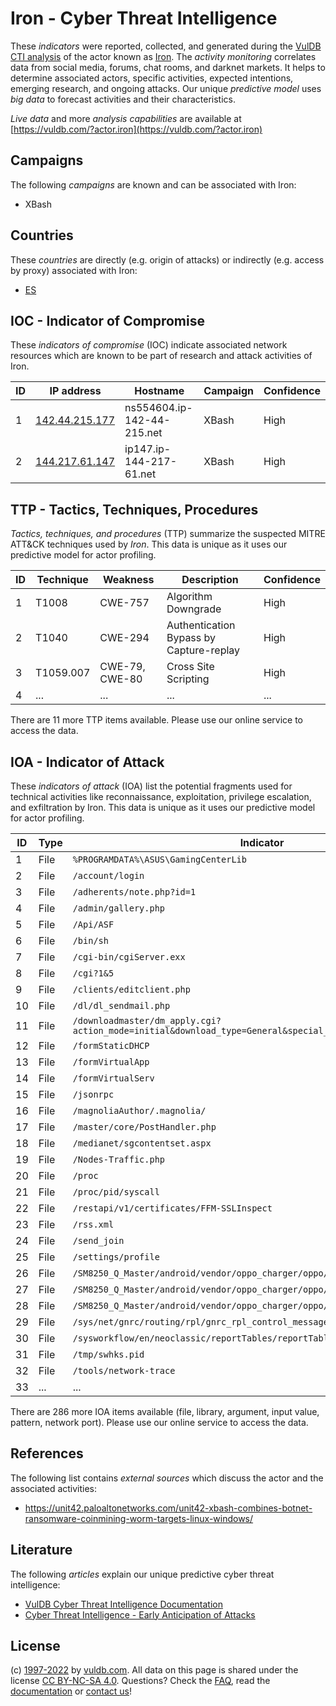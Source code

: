 # Iron - Cyber Threat Intelligence

These _indicators_ were reported, collected, and generated during the [VulDB CTI analysis](https://vuldb.com/?kb.cti) of the actor known as [Iron](https://vuldb.com/?actor.iron). The _activity monitoring_ correlates data from social media, forums, chat rooms, and darknet markets. It helps to determine associated actors, specific activities, expected intentions, emerging research, and ongoing attacks. Our unique _predictive model_ uses _big data_ to forecast activities and their characteristics.

_Live data_ and more _analysis capabilities_ are available at [https://vuldb.com/?actor.iron](https://vuldb.com/?actor.iron)

## Campaigns

The following _campaigns_ are known and can be associated with Iron:

* XBash

## Countries

These _countries_ are directly (e.g. origin of attacks) or indirectly (e.g. access by proxy) associated with Iron:

* [ES](https://vuldb.com/?country.es)

## IOC - Indicator of Compromise

These _indicators of compromise_ (IOC) indicate associated network resources which are known to be part of research and attack activities of Iron.

ID | IP address | Hostname | Campaign | Confidence
-- | ---------- | -------- | -------- | ----------
1 | [142.44.215.177](https://vuldb.com/?ip.142.44.215.177) | ns554604.ip-142-44-215.net | XBash | High
2 | [144.217.61.147](https://vuldb.com/?ip.144.217.61.147) | ip147.ip-144-217-61.net | XBash | High

## TTP - Tactics, Techniques, Procedures

_Tactics, techniques, and procedures_ (TTP) summarize the suspected MITRE ATT&CK techniques used by _Iron_. This data is unique as it uses our predictive model for actor profiling.

ID | Technique | Weakness | Description | Confidence
-- | --------- | -------- | ----------- | ----------
1 | T1008 | CWE-757 | Algorithm Downgrade | High
2 | T1040 | CWE-294 | Authentication Bypass by Capture-replay | High
3 | T1059.007 | CWE-79, CWE-80 | Cross Site Scripting | High
4 | ... | ... | ... | ...

There are 11 more TTP items available. Please use our online service to access the data.

## IOA - Indicator of Attack

These _indicators of attack_ (IOA) list the potential fragments used for technical activities like reconnaissance, exploitation, privilege escalation, and exfiltration by Iron. This data is unique as it uses our predictive model for actor profiling.

ID | Type | Indicator | Confidence
-- | ---- | --------- | ----------
1 | File | `%PROGRAMDATA%\ASUS\GamingCenterLib` | High
2 | File | `/account/login` | High
3 | File | `/adherents/note.php?id=1` | High
4 | File | `/admin/gallery.php` | High
5 | File | `/Api/ASF` | Medium
6 | File | `/bin/sh` | Low
7 | File | `/cgi-bin/cgiServer.exx` | High
8 | File | `/cgi?1&5` | Medium
9 | File | `/clients/editclient.php` | High
10 | File | `/dl/dl_sendmail.php` | High
11 | File | `/downloadmaster/dm_apply.cgi?action_mode=initial&download_type=General&special_cgi=get_language` | High
12 | File | `/formStaticDHCP` | High
13 | File | `/formVirtualApp` | High
14 | File | `/formVirtualServ` | High
15 | File | `/jsonrpc` | Medium
16 | File | `/magnoliaAuthor/.magnolia/` | High
17 | File | `/master/core/PostHandler.php` | High
18 | File | `/medianet/sgcontentset.aspx` | High
19 | File | `/Nodes-Traffic.php` | High
20 | File | `/proc` | Low
21 | File | `/proc/pid/syscall` | High
22 | File | `/restapi/v1/certificates/FFM-SSLInspect` | High
23 | File | `/rss.xml` | Medium
24 | File | `/send_join` | Medium
25 | File | `/settings/profile` | High
26 | File | `/SM8250_Q_Master/android/vendor/oppo_charger/oppo/charger_ic/oppo_mp2650.c` | High
27 | File | `/SM8250_Q_Master/android/vendor/oppo_charger/oppo/oppo_charger.c` | High
28 | File | `/SM8250_Q_Master/android/vendor/oppo_charger/oppo/oppo_vooc.c` | High
29 | File | `/sys/net/gnrc/routing/rpl/gnrc_rpl_control_messages.c` | High
30 | File | `/sysworkflow/en/neoclassic/reportTables/reportTables_Ajax` | High
31 | File | `/tmp/swhks.pid` | High
32 | File | `/tools/network-trace` | High
33 | ... | ... | ...

There are 286 more IOA items available (file, library, argument, input value, pattern, network port). Please use our online service to access the data.

## References

The following list contains _external sources_ which discuss the actor and the associated activities:

* https://unit42.paloaltonetworks.com/unit42-xbash-combines-botnet-ransomware-coinmining-worm-targets-linux-windows/

## Literature

The following _articles_ explain our unique predictive cyber threat intelligence:

* [VulDB Cyber Threat Intelligence Documentation](https://vuldb.com/?kb.cti)
* [Cyber Threat Intelligence - Early Anticipation of Attacks](https://www.scip.ch/en/?labs.20201022)

## License

(c) [1997-2022](https://vuldb.com/?kb.changelog) by [vuldb.com](https://vuldb.com/?kb.about). All data on this page is shared under the license [CC BY-NC-SA 4.0](https://creativecommons.org/licenses/by-nc-sa/4.0/). Questions? Check the [FAQ](https://vuldb.com/?kb.faq), read the [documentation](https://vuldb.com/?kb) or [contact us](https://vuldb.com/?contact)!
